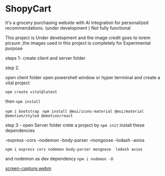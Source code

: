 # ShopyCart
It's a grocery purchasing website with AI integration for personalized recommendations. (under development ) Not fully functional

This project is Under development and the image credit goes to lorem picsum ,the images used in this project is completely for Experimental purpose


steps 1-
create client and server folder

step 2. 

open client folder
 open powershell window or hyper terrminal 
 and create a vital project 

```npm create vital@latest```

then 
```npm install ```

```npm i bootstrap ```
```npm install @mui/icons-material @mui/material @emotion/styled @emotion/react ```

step 3 - open Server folder 
crete a project by
```npm init```
install these dependencies 

-express
-cors
-nodemon
-body-parser 
-mongoose 
-lodash
-axios

```npm i express cors nodemon body-parser mongoose  lodash axios```

and nodemon as dev dependency 
 ``` npm i nodemon -D ```
 
[screen-capture.webm](https://user-images.githubusercontent.com/56949215/233966118-728f9e79-1072-4d0f-8b37-14b42b225d96.webm)








